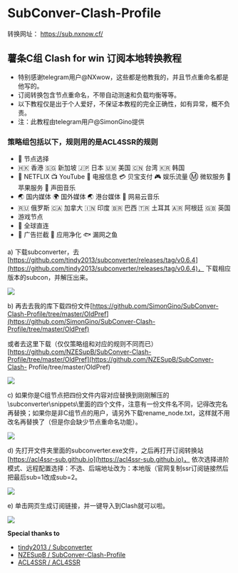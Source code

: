 # SubConver-Clash-Profile
转换网址： https://sub.nxnow.cf/
## 薯条C组 Clash for win 订阅本地转换教程
 - 特别感谢telegram用户@NXwow，这些都是他教我的，并且节点重命名都是他写的。
 - 订阅转换包含节点重命名，不带自动测速和负载均衡等等。
 - 以下教程仅是出于个人爱好，不保证本教程的完全正确性，如有异常，概不负责。
 - 注：此教程由telegram用户@SimonGino提供
### 策略组包括以下，规则用的是ACL4SSR的规则

>  
 - 🔰 节点选择
 - 🇭🇰 香港 🇸🇬 新加坡 🇯🇵 日本 🇺🇲 美国 🇨🇳 台湾 🇰🇷 韩国
 - 🎥 NETFLIX 📺 YouTube 📲 电报信息 💳 贝宝支付 🎮 娱乐流量 Ⓜ️ 微软服务 🍎 苹果服务 🎵 声田音乐
 - 🌏 国内媒体 🌍 国外媒体 🌏 港台媒体 🎵 网易云音乐
 - 🇷🇺 俄罗斯 🇨🇦 加拿大 🇮🇳 印度 🇧🇷 巴西 🇹🇷 土耳其 🇦🇷 阿根廷 🇬🇧 英国
 - 游戏节点
 - 🎯 全球直连
 - 🛑 广告拦截 🍃 应用净化 🐟 漏网之鱼
 

a)  下载subconverter，去[https://github.com/tindy2013/subconverter/releases/tag/v0.6.4](https://github.com/tindy2013/subconverter/releases/tag/v0.6.4)， 下载相应版本的subcon，并解压出来。

![](https://raw.githubusercontent.com/SimonGino/subconverter-Gino/master/image/git1.png)
           	
b)  再去去我的库下载四份文件[https://github.com/SimonGino/SubConver-Clash-Profile/tree/master/OldPref](https://github.com/SimonGino/SubConver-Clash-Profile/tree/master/OldPref)	
    
   或者去这里下载（仅仅策略组和对应的规则不同而已）[https://github.com/NZESupB/SubConver-Clash-Profile/tree/master/OldPref](https://github.com/NZESupB/SubConver-Clash-     Profile/tree/master/OldPref)

![](https://raw.githubusercontent.com/SimonGino/subconverter-Gino/master/image/git2.png)

c)  如果你是C组节点把四份文件内容对应替换到刚刚解压的\subconverter\snippets\里面的四个文件，注意有一份文件名不同，记得改完名再替换；如果你是非C组节点的用户，请另外下载rename_node.txt，这样就不用改名再替换了（但是你会缺少节点重命名功能）。	

![](https://raw.githubusercontent.com/SimonGino/subconverter-Gino/master/image/git3.png)

d)  先打开文件夹里面的subconverter.exe文件，之后再打开订阅转换站[https://acl4ssr-sub.github.io](https://acl4ssr-sub.github.io)， 依次选择进阶模式、远程配置选择：不选、后端地址改为：本地版（官网复制ssr订阅链接然后把最后sub=1改成sub=2。	

![](https://raw.githubusercontent.com/SimonGino/subconverter-Gino/master/image/git4.png)

e)  单击网页生成订阅链接，并一键导入到Clash就可以啦。	

![](https://raw.githubusercontent.com/SimonGino/subconverter-Gino/master/image/git5.png)

**Special thanks to**

- [tindy2013 / Subconverter](https://github.com/tindy2013/subconverter)
- [NZESupB / SubConver-Clash-Profile](https://github.com/NZESupB/SubConver-Clash-Profile)
- [ACL4SSR / ACL4SSR](https://github.com/ACL4SSR/ACL4SSR/tree/master)
